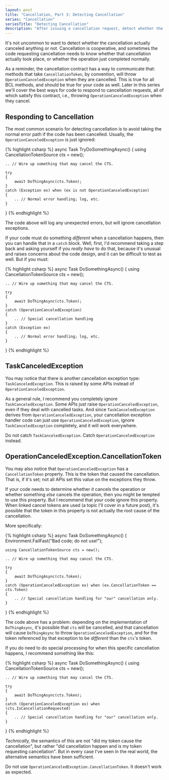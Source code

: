 ```yaml
---
layout: post
title: "Cancellation, Part 3: Detecting Cancellation"
series: "Cancellation"
seriesTitle: "Detecting Cancellation"
description: "After issuing a cancellation request, detect whether the operation completed normally or was cancelled."
---
```


It's not uncommon to want to detect whether the cancellation actually canceled anything or not. Cancellation is cooperative, and sometimes the code requesting cancellation needs to know whether that cancellation actually took place, or whether the operation just completed normally.

As a reminder, the cancellation contract has a way to communicate that: methods that take `CancellationToken`, by convention, will throw `OperationCanceledException` when they are cancelled. This is true for all BCL methods, and should be true for your code as well. Later in this series we'll cover the best ways for code to respond to cancellation requests, all of which satisfy this contract, i.e., throwing `OperationCanceledException` when they cancel.

## Responding to Cancellation

The most common scenario for detecting cancellation is to avoid taking the normal error path if the code has been cancelled. Usually, the `OperationCanceledException` is just ignored:

{% highlight csharp %}
async Task TryDoSomethingAsync()
{
    using CancellationTokenSource cts = new();

    .. // Wire up something that may cancel the CTS.

    try
    {
        await DoThingAsync(cts.Token);
    }
    catch (Exception ex) when (ex is not OperationCanceledException)
    {
        .. // Normal error handling; log, etc.
    }
}
{% endhighlight %}

The code above will log any unexpected errors, but will ignore cancellation exceptions.

If your code must do something *different* when a cancellation happens, then you can handle that in a `catch` block. Well, first, I'd recommend taking a step back and asking yourself if you *really have* to do that, because it's unusual and raises concerns about the code design, and it can be difficult to test as well. But if you must:

{% highlight csharp %}
async Task DoSomethingAsync()
{
    using CancellationTokenSource cts = new();

    .. // Wire up something that may cancel the CTS.

    try
    {
        await DoThingAsync(cts.Token);
    }
    catch (OperationCanceledException)
    {
        .. // Special cancellation handling
    }
    catch (Exception ex)
    {
        .. // Normal error handling; log, etc.
    }
}
{% endhighlight %}

## TaskCanceledException

You may notice that there is another cancellation exception type: `TaskCanceledException`. This is raised by some APIs instead of `OperationCanceledException`.

As a general rule, I recommend you completely ignore `TaskCanceledException`. Some APIs just raise `OperationCanceledException`, even if they deal with cancelled tasks. And since `TaskCanceledException` derives from `OperationCanceledException`, your cancellation exception handler code can just use `OperationCanceledException`, ignore `TaskCanceledException` completely, and it will work everywhere.

<div class="alert alert-danger" markdown="1">
<i class="fa fa-exclamation-triangle fa-2x pull-left"></i>

Do not catch `TaskCanceledException`. Catch `OperationCanceledException` instead.
</div>

## OperationCanceledException.CancellationToken

You may also notice that `OperationCanceledException` has a `CancellationToken` property. This is the token that caused the cancellation. That is, if it's set; not all APIs set this value on the exceptions they throw.

If your code needs to determine whether *it* cancels the operation or whether something *else* cancels the operation, then you might be tempted to use this property. But I recommend that your code ignore this property. When linked cancel tokens are used (a topic I'll cover in a future post), it's possible that the token in this property is not actually the root cause of the cancellation.

More specifically:

{% highlight csharp %}
async Task DoSomethingAsync()
{
    Environment.FailFast("Bad code; do not use!");

    using CancellationTokenSource cts = new();

    .. // Wire up something that may cancel the CTS.

    try
    {
        await DoThingAsync(cts.Token);
    }
    catch (OperationCanceledException ex) when (ex.CancellationToken == cts.Token)
    {
        .. // Special cancellation handling for "our" cancellation only.
    }
}
{% endhighlight %}

The code above has a problem: depending on the implementation of `DoThingAsync`, it's possible that `cts` will be cancelled, and that cancellation will cause `DoThingAsync` to throw `OperationCanceledException`, and for the token referenced by that exception to be *different* than the `cts`'s token.

If you do need to do special processing for when this specific cancellation happens, I recommend something like this:

{% highlight csharp %}
async Task DoSomethingAsync()
{
    using CancellationTokenSource cts = new();

    .. // Wire up something that may cancel the CTS.

    try
    {
        await DoThingAsync(cts.Token);
    }
    catch (OperationCanceledException ex) when (cts.IsCancellationRequested)
    {
        .. // Special cancellation handling for "our" cancellation only.
    }
}
{% endhighlight %}

*Technically,* the semantics of this are not "did my token cause the cancellation", but rather "did cancellation happen and is my token requesting cancellation". But in every case I've seen in the real world, the alternative semantics have been sufficient.

<div class="alert alert-danger" markdown="1">
<i class="fa fa-exclamation-triangle fa-2x pull-left"></i>

Do not use `OperationCanceledException.CancellationToken`. It doesn't work as expected.
</div>
